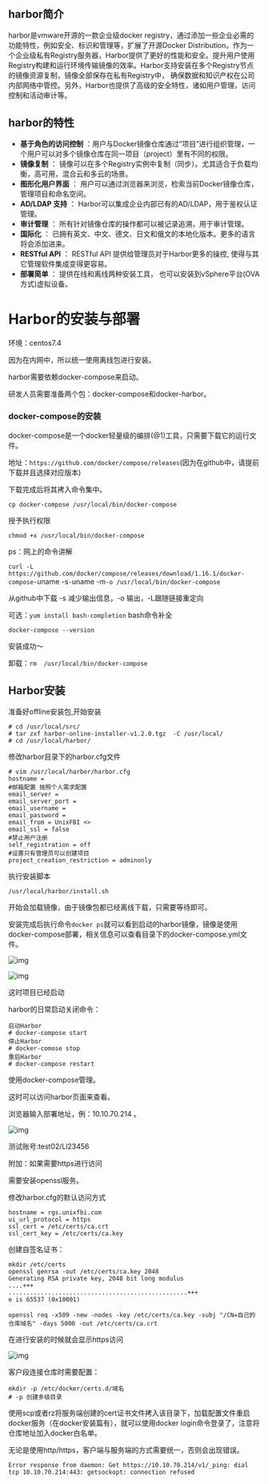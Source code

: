 ##  harbor简介

harbor是vmware开源的一款企业级docker registry，通过添加一些企业必需的功能特性，例如安全、标识和管理等，扩展了开源Docker Distribution。作为一个企业级私有Registry服务器，Harbor提供了更好的性能和安全。提升用户使用Registry构建和运行环境传输镜像的效率。Harbor支持安装在多个Registry节点的镜像资源复制，镜像全部保存在私有Registry中， 确保数据和知识产权在公司内部网络中管控。另外，Harbor也提供了高级的安全特性，诸如用户管理，访问控制和活动审计等。

##  harbor的特性

- **基于角色的访问控制** ：用户与Docker镜像仓库通过“项目”进行组织管理，一个用户可以对多个镜像仓库在同一项目（project）里有不同的权限。
- **镜像复制** ： 镜像可以在多个Registry实例中复制（同步）。尤其适合于负载均衡，高可用，混合云和多云的场景。
- **图形化用户界面** ： 用户可以通过浏览器来浏览，检索当前Docker镜像仓库，管理项目和命名空间。
- **AD/LDAP 支持** ： Harbor可以集成企业内部已有的AD/LDAP，用于鉴权认证管理。
- **审计管理** ： 所有针对镜像仓库的操作都可以被记录追溯，用于审计管理。
- **国际化** ： 已拥有英文、中文、德文、日文和俄文的本地化版本。更多的语言将会添加进来。
- **RESTful API** ： RESTful API 提供给管理员对于Harbor更多的操控, 使得与其它管理软件集成变得更容易。
- **部署简单** ： 提供在线和离线两种安装工具， 也可以安装到vSphere平台(OVA方式)虚拟设备。

 

# Harbor的安装与部署

环境：centos7.4

因为在内网中，所以统一使用离线包进行安装。

harbor需要依赖docker-compose来启动。

研发人员需要准备两个包：docker-compose和docker-harbor。

### docker-compose的安装

docker-compose是一个docker轻量级的编排(@1)工具，只需要下载它的运行文件。

地址：`https://github.com/docker/compose/releases`(因为在github中，请提前下载并且选择对应版本)

下载完成后将其拷入命令集中。

`cp docker-compose /usr/local/bin/docker-compose`

授予执行权限

`chmod +x /usr/local/bin/docker-compose`

ps：网上的命令讲解

`curl -L https://github.com/docker/compose/releases/download/1.16.1/docker-compose-`uname -s`-`uname -m`-o /usr/local/bin/docker-compose`

从github中下载 -s 减少输出信息，-o 输出，-L跟随链接重定向

可选：`yum install bash-completion` bash命令补全

`docker-compose --version` 

安装成功～

卸载：`rm  /usr/local/bin/docker-compose`

 

## Harbor安装

准备好offline安装包,开始安装

```
# cd /usr/local/src/
# tar zxf harbor-online-installer-v1.2.0.tgz  -C /usr/local/
# cd /usr/local/harbor/
```

修改harbor目录下的harbor.cfg文件

```
# vim /usr/local/harbor/harbor.cfg
hostname = 
#邮箱配置 按照个人需求配置
email_server = 
email_server_port = 
email_username = 
email_password =
email_from = UnixFBI <>
email_ssl = false
#禁止用户注册
self_registration = off
#设置只有管理员可以创建项目
project_creation_restriction = adminonly
```

 

执行安装脚本

`/usr/local/harbor/install.sh`

开始会加载镜像，由于镜像包都已经离线下载，只需要等待即可。

安装完成后执行命令`docker ps`就可以看到启动的harbor镜像，镜像是使用docker-compose部署，相关信息可以查看目录下的docker-compose.yml文件。

![img](./harbor使用img/harbor安装1.jpeg)

![img](./harbor使用img/harbor安装2.jpeg)

这时项目已经启动

 

harbor的日常启动关闭命令：

```
启动Harbor
# docker-compose start
停止Harbor
# docker-comose stop
重启Harbor
# docker-compose restart
```

 

 使用docker-compose管理。

这时可以访问harbor页面来查看。

浏览器输入部署地址，例：10.10.70.214 。

![img](./harbor使用img/harbor登录.jpeg)

测试账号:test02/Ll23456

 

附加：如果需要https进行访问

需要安装openssl服务。

修改harbor.cfg的默认访问方式

```
hostname = rgs.unixfbi.com
ui_url_protocol = https
ssl_cert = /etc/certs/ca.crt
ssl_cert_key = /etc/certs/ca.key
```

创建自签名证书：

```
mkdir /etc/certs
openssl genrsa -out /etc/certs/ca.key 2048 
Generating RSA private key, 2048 bit long modulus
....+++
..................................................+++
e is 65537 (0x10001)
```

 

```
openssl req -x509 -new -nodes -key /etc/certs/ca.key -subj "/CN=自己的仓库域名" -days 5000 -out /etc/certs/ca.crt
```

在进行安装的时候就会显示https访问

![img](./harbor使用img/https访问.png)

客户段连接仓库时需要配置：

```
mkdir -p /etc/docker/certs.d/域名
# -p 创建多级目录
```

使用scp或者rz将服务端创建的cert证书文件拷入该目录下，加载配置文件重启docker服务（在docker安装篇有），就可以使用docker login命令登录了，注意将仓库地址加入docker白名单。

无论是使用http/https，客户端与服务端的方式需要统一，否则会出现错误。

```
Error response from daemon: Get https://10.10.70.214/v1/_ping: dial tcp 10.10.70.214:443: getsockopt: connection refused
```

 

 